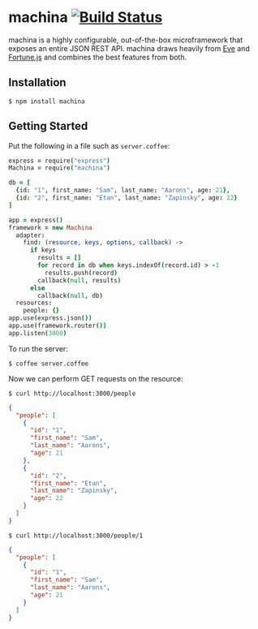 # machina [![Build Status](https://travis-ci.org/saarons/machina.png?branch=master)](https://travis-ci.org/saarons/machina)

machina is a highly configurable, out-of-the-box microframework that exposes an entire JSON REST API. machina draws
heavily from [Eve](http://python-eve.org/) and [Fortune.js](http://fortunejs.com/) and combines the best features 
from both.

## Installation

    $ npm install machina

## Getting Started

Put the following in a file such as ```server.coffee```:

```coffee
express = require("express")
Machina = require("machina")

db = [
  {id: "1", first_name: "Sam", last_name: "Aarons", age: 21},
  {id: "2", first_name: "Etan", last_name: "Zapinsky", age: 22}
]

app = express()
framework = new Machina
  adapter:
    find: (resource, keys, options, callback) -> 
      if keys
        results = []
        for record in db when keys.indexOf(record.id) > -1
          results.push(record)
        callback(null, results)
      else
        callback(null, db)
  resources:
    people: {}
app.use(express.json())
app.use(framework.router())
app.listen(3000)
```

To run the server:

    $ coffee server.coffee

Now we can perform GET requests on the resource:


    $ curl http://localhost:3000/people

```json
{
  "people": [
    {
      "id": "1",
      "first_name": "Sam",
      "last_name": "Aarons",
      "age": 21
    },
    {
      "id": "2",
      "first_name": "Etan",
      "last_name": "Zapinsky",
      "age": 22
    }
  ]
}
```

    $ curl http://localhost:3000/people/1

```json
{
  "people": [
    {
      "id": "1",
      "first_name": "Sam",
      "last_name": "Aarons",
      "age": 21
    }
  ]
}
```